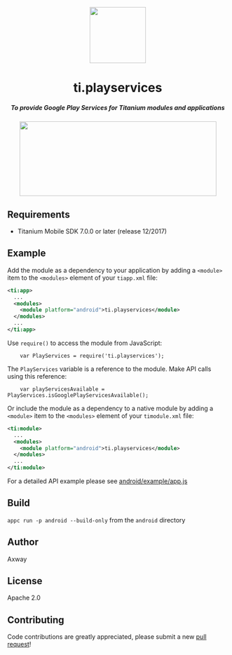 <p align="center">
	<img src="https://lh4.ggpht.com/fX0oncZTwPIETqwHYjYzW2o44N3NqsAB_X16KTJzTDFK4UdcGrtKaMxuVtCX-3Ovzqw=w300-rw" height="128" width="128">
	<h1 align="center">ti.playservices</h1>
	<h5 align="center">To provide Google Play Services for Titanium modules and applications</h6>
	<div align="center">
		<img src="https://github.com/appcelerator-modules/ti.playservices/raw/master/apidoc/diagram.png" height="170" width="449">
	</div>
</p>

## Requirements
- Titanium Mobile SDK 7.0.0 or later (release 12/2017)

## Example
Add the module as a dependency to your application by adding a `<module>` item to the `<modules>` element of your `tiapp.xml` file:
```XML
<ti:app>
  ...
  <modules>
    <module platform="android">ti.playservices</module>
  </modules>
  ...
</ti:app>
```

Use `require()` to access the module from JavaScript:
```JS
    var PlayServices = require('ti.playservices');
```

The `PlayServices` variable is a reference to the module. Make API calls using this reference:
```JS
    var playServicesAvailable = PlayServices.isGooglePlayServicesAvailable();
```

Or include the module as a dependency to a native module by adding a `<module>` item to the `<modules>` element of your `timodule.xml` file:
```XML
<ti:module>
  ...
  <modules>
    <module platform="android">ti.playservices</module>
  </modules>
  ...
</ti:module>
```

For a detailed API example please see [android/example/app.js](https://github.com/appcelerator-modules/ti.playservices/blob/master/android/example/app.js)

## Build
`appc run -p android --build-only` from the `android` directory

## Author
Axway

## License
Apache 2.0

Contributing
---------------
Code contributions are greatly appreciated, please submit a new [pull request](https://github.com/appcelerator-modules/ti.playservices/pull/new/master)!

